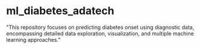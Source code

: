 # ml_diabetes_adatech
"This repository focuses on predicting diabetes onset using diagnostic data, encompassing detailed data exploration, visualization, and multiple machine learning approaches."
